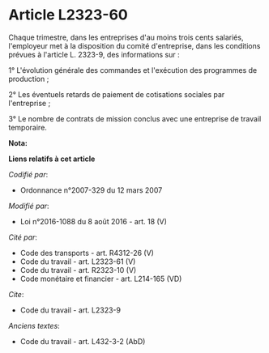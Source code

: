 # Article L2323-60

Chaque trimestre, dans les entreprises d'au moins trois cents salariés, l'employeur met à la disposition du comité
d'entreprise, dans les conditions prévues à l'article L. 2323-9, des informations sur : 

1° L'évolution générale des commandes et l'exécution des programmes de production ; 

2° Les éventuels retards de paiement de cotisations sociales par l'entreprise ; 

3° Le nombre de contrats de mission conclus avec une entreprise de travail temporaire.

**Nota:**



**Liens relatifs à cet article**

_Codifié par_:

  - Ordonnance n°2007-329 du 12 mars 2007

_Modifié par_:

  - Loi n°2016-1088 du 8 août 2016 - art. 18 (V)

_Cité par_:

  - Code des transports - art. R4312-26 (V)
  - Code du travail - art. L2323-61 (V)
  - Code du travail - art. R2323-10 (V)
  - Code monétaire et financier - art. L214-165 (VD)

_Cite_:

  - Code du travail - art. L2323-9

_Anciens textes_:

  - Code du travail - art. L432-3-2 (AbD)

